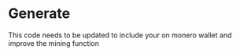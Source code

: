 # Generate
This code needs to be updated to include your on monero wallet and improve the mining function
